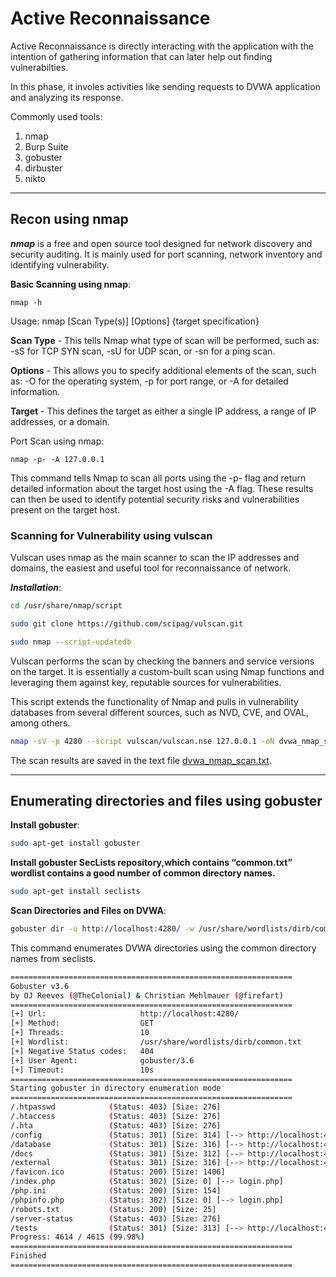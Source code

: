 # Active Reconnaissance

Active Reconnaissance is directly interacting with the application with the intention of gathering information that can later help out finding vulnerabilties. 

In this phase, it involes activities like sending requests to DVWA application and analyzing its response.

Commonly used tools:
1. nmap
2. Burp Suite
3. gobuster
4. dirbuster
5. nikto

---

## Recon using nmap
***nmap*** is a free and open source tool designed for network discovery and security auditing. It is mainly used for port scanning, network inventory and identifying vulnerability.

**Basic Scanning using nmap**:

`nmap -h`

Usage: nmap [Scan Type(s)] [Options] {target specification}

**Scan Type** - This tells Nmap what type of scan will be performed, such as: -sS for TCP SYN scan, -sU for UDP scan, or -sn for a ping scan.

**Options** - This allows you to specify additional elements of the scan, such as: -O for the operating system, -p for port range, or -A for detailed information.

**Target** - This defines the target as either a single IP address, a range of IP addresses, or a domain.

Port Scan using nmap:

`nmap -p- -A 127.0.0.1`

This command tells Nmap to scan all ports using the -p- flag and return detailed information about the target host using the -A flag. 
These results can then be used to identify potential security risks and vulnerabilities present on the target host.

### Scanning for Vulnerability using vulscan

Vulscan uses nmap as the main scanner to scan the IP addresses and domains, the easiest and useful tool for reconnaissance of network. 

***Installation***:
  ``` bash
  cd /usr/share/nmap/script

  sudo git clone https://github.com/scipag/vulscan.git

  sudo nmap --script-updatedb
  ```
Vulscan performs the scan by checking the banners and service versions on the target. 
It is essentially a custom-built scan using Nmap functions and leveraging them against key, reputable sources for vulnerabilities.

This script extends the functionality of Nmap and pulls in vulnerability databases from several different sources, such as NVD, CVE, and OVAL, among others.

``` bash
nmap -sV -p 4280 --script vulscan/vulscan.nse 127.0.0.1 -oN dvwa_nmap_scan.txt
```

The scan results are saved in the text file [dvwa_nmap_scan.txt](dvwa_nmap_scan.txt).

---

## Enumerating directories and files using gobuster

**Install gobuster**:

``` bash
sudo apt-get install gobuster
```

**Install gobuster SecLists repository,which contains “common.txt” wordlist contains a good number of common directory names.**

``` bash
sudo apt-get install seclists
```

**Scan Directories and Files on DVWA**:

``` bash
gobuster dir -u http://localhost:4280/ -w /usr/share/wordlists/dirb/common.txt
```

This command enumerates DVWA directories using the common directory names from seclists.

``` bash
===============================================================
Gobuster v3.6
by OJ Reeves (@TheColonial) & Christian Mehlmauer (@firefart)
===============================================================
[+] Url:                     http://localhost:4280/
[+] Method:                  GET
[+] Threads:                 10
[+] Wordlist:                /usr/share/wordlists/dirb/common.txt
[+] Negative Status codes:   404
[+] User Agent:              gobuster/3.6
[+] Timeout:                 10s
===============================================================
Starting gobuster in directory enumeration mode
===============================================================
/.htpasswd            (Status: 403) [Size: 276]
/.htaccess            (Status: 403) [Size: 276]
/.hta                 (Status: 403) [Size: 276]
/config               (Status: 301) [Size: 314] [--> http://localhost:4280/config/]
/database             (Status: 301) [Size: 316] [--> http://localhost:4280/database/]
/docs                 (Status: 301) [Size: 312] [--> http://localhost:4280/docs/]
/external             (Status: 301) [Size: 316] [--> http://localhost:4280/external/]
/favicon.ico          (Status: 200) [Size: 1406]
/index.php            (Status: 302) [Size: 0] [--> login.php]
/php.ini              (Status: 200) [Size: 154]
/phpinfo.php          (Status: 302) [Size: 0] [--> login.php]
/robots.txt           (Status: 200) [Size: 25]
/server-status        (Status: 403) [Size: 276]
/tests                (Status: 301) [Size: 313] [--> http://localhost:4280/tests/]
Progress: 4614 / 4615 (99.98%)
===============================================================
Finished
===============================================================

```
